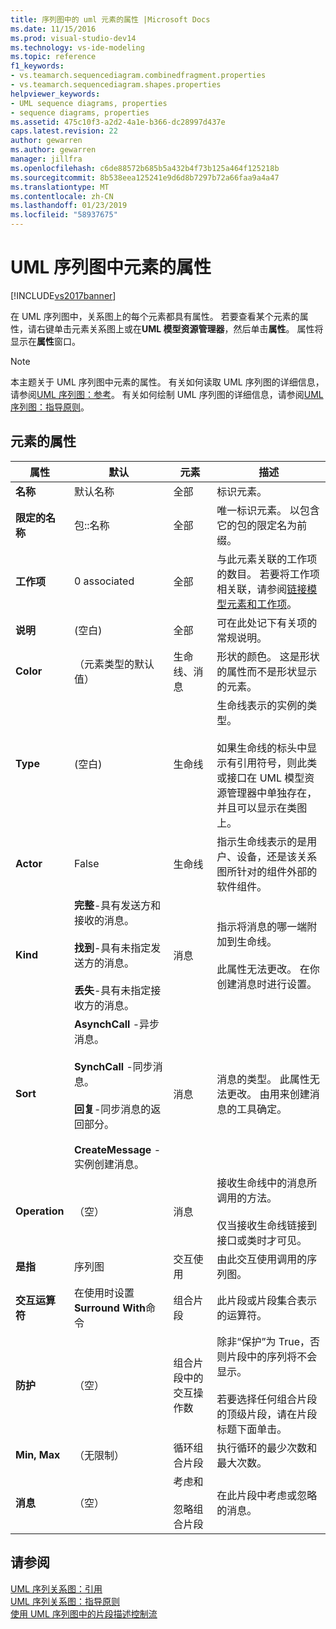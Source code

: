 ```yaml
---
title: 序列图中的 uml 元素的属性 |Microsoft Docs
ms.date: 11/15/2016
ms.prod: visual-studio-dev14
ms.technology: vs-ide-modeling
ms.topic: reference
f1_keywords:
- vs.teamarch.sequencediagram.combinedfragment.properties
- vs.teamarch.sequencediagram.shapes.properties
helpviewer_keywords:
- UML sequence diagrams, properties
- sequence diagrams, properties
ms.assetid: 475c10f3-a2d2-4a1e-b366-dc28997d437e
caps.latest.revision: 22
author: gewarren
ms.author: gewarren
manager: jillfra
ms.openlocfilehash: c6de88572b685b5a432b4f73b125a464f125218b
ms.sourcegitcommit: 8b538eea125241e9d6d8b7297b72a66faa9a4a47
ms.translationtype: MT
ms.contentlocale: zh-CN
ms.lasthandoff: 01/23/2019
ms.locfileid: "58937675"
---
```

# <a name="properties-of-elements-on-uml-sequence-diagrams"></a>UML 序列图中元素的属性
[!INCLUDE[vs2017banner](../includes/vs2017banner.md)]

在 UML 序列图中，关系图上的每个元素都具有属性。 若要查看某个元素的属性，请右键单击元素关系图上或在**UML 模型资源管理器**，然后单击**属性**。 属性将显示在**属性**窗口。  
  
> [!NOTE]
>  本主题关于 UML 序列图中元素的属性。 有关如何读取 UML 序列图的详细信息，请参阅[UML 序列图：参考](../modeling/uml-sequence-diagrams-reference.md)。 有关如何绘制 UML 序列图的详细信息，请参阅[UML 序列图：指导原则](../modeling/uml-sequence-diagrams-guidelines.md)。  
  
## <a name="properties-of-elements"></a>元素的属性  
  
|属性|默认|元素|描述|  
|--------------|-------------|-------------|-----------------|  
|**名称**|默认名称|全部|标识元素。|  
|**限定的名称**|包::名称|全部|唯一标识元素。 以包含它的包的限定名为前缀。|  
|**工作项**|0 associated|全部|与此元素关联的工作项的数目。 若要将工作项相关联，请参阅[链接模型元素和工作项](../modeling/link-model-elements-and-work-items.md)。|  
|**说明**|(空白)|全部|可在此处记下有关项的常规说明。|  
|**Color**|（元素类型的默认值）|生命线、消息|形状的颜色。 这是形状的属性而不是形状显示的元素。|  
|**Type**|(空白)|生命线|生命线表示的实例的类型。<br /><br /> 如果生命线的标头中显示有引用符号，则此类或接口在 UML 模型资源管理器中单独存在，并且可以显示在类图上。|  
|**Actor**|False|生命线|指示生命线表示的是用户、设备，还是该关系图所针对的组件外部的软件组件。|  
|**Kind**|**完整**-具有发送方和接收的消息。<br /><br /> **找到**-具有未指定发送方的消息。<br /><br /> **丢失**-具有未指定接收方的消息。|消息|指示将消息的哪一端附加到生命线。<br /><br /> 此属性无法更改。 在你创建消息时进行设置。|  
|**Sort**|**AsynchCall** -异步消息。<br /><br /> **SynchCall** -同步消息。<br /><br /> **回复**-同步消息的返回部分。<br /><br /> **CreateMessage** -实例创建消息。|消息|消息的类型。 此属性无法更改。 由用来创建消息的工具确定。|  
|**Operation**|（空）|消息|接收生命线中的消息所调用的方法。<br /><br /> 仅当接收生命线链接到接口或类时才可见。|  
|**是指**|序列图|交互使用|由此交互使用调用的序列图。|  
|**交互运算符**|在使用时设置**Surround With**命令|组合片段|此片段或片段集合表示的运算符。|  
|**防护**|（空）|组合片段中的交互操作数|除非“保护”为 True，否则片段中的序列将不会显示。<br /><br /> 若要选择任何组合片段的顶级片段，请在片段标题下面单击。|  
|**Min, Max**|（无限制）|循环组合片段|执行循环的最少次数和最大次数。|  
|**消息**|（空）|考虑和<br /><br /> 忽略组合片段|在此片段中考虑或忽略的消息。|  
  
## <a name="see-also"></a>请参阅  
 [UML 序列关系图：引用](../modeling/uml-sequence-diagrams-reference.md)   
 [UML 序列关系图：指导原则](../modeling/uml-sequence-diagrams-guidelines.md)   
 [使用 UML 序列图中的片段描述控制流](../modeling/describe-control-flow-with-fragments-on-uml-sequence-diagrams.md)
